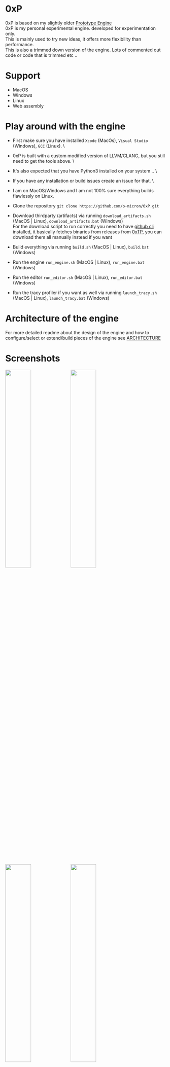 # 0xP
0xP is based on my slightly older [Prototype Engine](https://github.com/o-micron/Prototype) \
0xP  is my personal experimental engine. developed for experimentation only. \
This is mainly used to try new ideas, it offers more flexibility than performance. \
This is also a trimmed down version of the engine. Lots of commented out code or code that is trimmed etc ..

# Support
- MacOS
- Windows
- Linux
- Web assembly

# Play around with the engine
- First make sure you have installed `Xcode` (MacOs), `Visual Studio` (Windows), `GCC` (Linux). \
- 0xP is built with a custom modified version of LLVM/CLANG, but you still need to get the tools above. \
- It's also expected that you have Python3 installed on your system .. \
- If you have any installation or build issues create an issue for that. \
- I am on MacOS/Windows and I am not 100% sure everything builds flawlessly on Linux.

- Clone the repository `git clone https://github.com/o-micron/0xP.git`
- Download thirdparty (artifacts) via running `download_artifacts.sh` (MacOS | Linux), `download_artifacts.bat` (Windows) \
  For the download script to run correctly you need to have [github cli](https://cli.github.com/) installed, it basically fetches binaries from releases from [0xTP](https://github.com/o-micron/0xTP/releases/tag/v0.0.1), you can download them all manually instead if you want
- Build everything via running `build.sh` (MacOS | Linux), `build.bat` (Windows)
- Run the engine `run_engine.sh` (MacOS | Linux), `run_engine.bat` (Windows)
- Run the editor `run_editor.sh` (MacOS | Linux), `run_editor.bat` (Windows)
- Run the tracy profiler if you want as well via running `launch_tracy.sh` (MacOS | Linux), `launch_tracy.bat` (Windows)

# Architecture of the engine
For more detailed readme about the design of the engine and how to configure/select or extend/build pieces of the engine see [ARCHITECTURE](https://github.com/o-micron/0xP/blob/main/ARCHITECTURE.md)

# Screenshots
<p float="left">
  <img src="screenshots/s0.png" width="40%" />
  <img src="screenshots/s1.png" width="40%" />
  <img src="screenshots/s2.png" width="40%" />
  <img src="screenshots/s3.png" width="40%" />
</p>

# Todo status
|✅|🚧|📋|⏸️|🛑|
|:--:|:--:|:--:|:--:|:--:|
|Done|In Progress|planned and ready to start|Not planned and needs more time|Not Planned, not scheduled or deprioritized|

|                                                 | MacOS | Linux | Windows | Web |
|-----------------------------------------------------------|:-----:|:-----:|:-------:|:---:|
| <font color="yellow">**Current needed improvements and Issues**</font>      |🚧|🚧|🚧|🚧|
| UI and Editor general bug fixing                                            |📋|📋|📋|📋|
| Put Scene Description on GPU and fix bugs                                   |📋|📋|📋|📋|
| <font color="yellow">**Editor integration**</font>                          |✅|✅|✅|✅|
| <font color="yellow">**Tracy Profiler integration**</font>                  |✅|✅|✅|✅|
| <font color="yellow">**Custom SW Rasterizer Subsystem**</font>                     |||||
| Rasterizer                                                                  |✅|✅|✅|✅|
| Raytraced Shadows only                                                      |✅|✅|✅|🚧|
| Full Raytracing                                                             |✅|✅|✅|🚧|
| Divide rasterization workloads on threads                                   |📋|📋|📋|📋|
| Use tiled architecture instead (tile partitioning)                          |📋|📋|📋|📋|
| Early depth workaround for supporting transparency and blending             |📋|📋|📋|📋|
| Optimize computations with SIMD                                             |📋|📋|📋|📋|
| GPU Compute Shader Based (CUDA)                                             |🛑|📋|📋|🛑|
| GPU Compute Shader Based (Metal Compute)                                    |📋|🛑|🛑|🛑|
| <font color="yellow">**GPU Rendering Subsystem**</font>          |Metal|Vulkan|Dx12|WEBGPU|
| RHI                                                                         |⏸️|⏸️|⏸️|⏸️|
| debugging                                |Xcode tools|RenderDoc|Nvidia Nsights GFX/COMPUTE|WGPU Inspector|
| Object Selection from Scene (for editor)                                    |✅|🚧|🛑|📋|
| GPU commands execution timing                                               |✅|🚧|🛑|📋|
| GPU compute based frustum culling                                           |✅|📋|🛑|📋|
| Visualise bounding boxes                                                    |✅|📋|🛑|📋|
| Visualise frustum culling with freeze                                       |✅|📋|🛑|📋|
| Shader reflection system                                                    |📋|✅|🛑|📋|
| Shader specialization                                                       |📋|📋|📋|📋|
| Unified Shading language across all APIs (Slang)                            |📋|📋|📋|📋|
| Node based material system                                                  |📋|📋|📋|📋|
| Upscaling                                                                   |⏸️|⏸️|⏸️|⏸️|
| Physically based rendering                                                  |⏸️|⏸️|⏸️|⏸️|
| Raytracing (GI/Shadows)                                                     |📋|📋|🛑|📋|
| GPU driven architecture                                                     |📋|📋|🛑|🛑|
| MeshShaders experiments                                                     |📋|📋|📋|🛑|
| Workgraph experiments                                                       |🛑|📋|📋|🛑|
| <font color="yellow">**Neural Rendering**</font>                            |📋|📋|📋|📋|
| <font color="yellow">**Physics Subsystem**</font>                                     |||||
| Jolt                                                                        |✅|✅|✅|🚧|
| Nvidia's PhysX 4                                                            |📋|📋|📋|📋|
| Nvidia's PhysX 5                                                            |⏸️|📋|📋|⏸️|
| Bullet Physics                                                              |🛑|🛑|🛑|🛑|
| <font color="yellow">**Data Pipeline Subsystem**</font>                               |||||
| File Watch                                                                  |✅|✅|✅|⏸️|
| Hot Reload                                                                  |✅|🚧|⏸️|⏸️|
| <font color="yellow">**Emulator Subsystem**</font>                                    |||||
| Platform Risc-V toolchain ready to build examples                           |✅|✅|🛑|🛑|
| Core Emulator                                                               |✅|✅|✅|✅|
| <font color="yellow">**UI Subsystem**</font>                                          |||||
| Remote UI                                                                   |✅|✅|✅|📋|
| Realtime modification of UI themes                                          |✅|✅|✅|✅|
| Adding more elegant design and layout (glass?)                              |📋|📋|📋|📋|
| <font color="yellow">**AI/MCPServer Subsystem**</font>                                |||||
| Controlling Actor/Entities creation/destruction and configuration           |🚧|🚧|🚧|🚧|
| <font color="yellow">**Scene Description Subsystem**</font>                           |||||
| Use attachments to describe components data                                 |✅|✅|✅|✅|
| Allow LLVM/Clang based code generation for scene description system         |✅|✅|✅|✅|
| Allow LLVM/Clang based UI code generation for attachments                   |✅|✅|✅|✅|
| Allow LLVM/Clang based new function interfaces                              |✅|✅|✅|✅|
| Add support for secondary attachments                                       |✅|✅|✅|✅|
| Add support for attachments members for unions and bitfields                |📋|📋|📋|📋|
| <font color="yellow">**Scripting Subsystem**</font>                                   |||||
| LUA                                                                         |✅|✅|✅|✅|
| Rust                                                                        |✅|✅|✅|🛑|
| C                                                                           |✅|✅|✅|🛑|
| C++                                                                         |✅|✅|✅|🛑|
| <font color="yellow">**Web based engine and editor**</font>                           |||||
| WebGPU                                                                      |🛑|🛑|🛑|✅|
| Use Wasm SIMD intrinsics                                                    |🛑|🛑|🛑|📋|
| Wasm64 experimental                                                         |🛑|🛑|🛑|📋|


# LICENSE
See [LICENSE](LICENSE)
